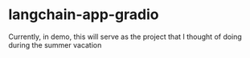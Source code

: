 # langchain-app-gradio
Currently, in demo, this will serve as the project that I thought of doing during the summer vacation

